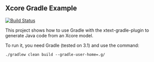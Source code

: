 Xcore Gradle Example
---

[![Build Status](https://travis-ci.org/ghillairet/xcore-gradle-example.svg?branch=master)](https://travis-ci.org/ghillairet/xcore-gradle-example)

This project shows how to use Gradle with the xtext-gradle-plugin to generate Java code from an Xcore model.

To run it, you need Gradle (tested on 3.1) and use the command:

```
./gradlew clean build --gradle-user-home=.g/
```


